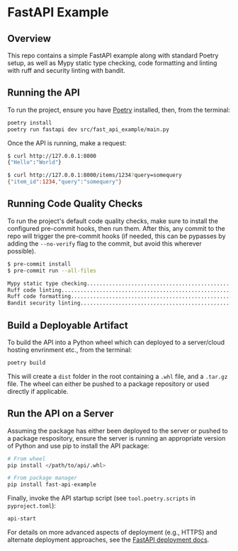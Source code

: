 # FastAPI Example

## Overview

This repo contains a simple FastAPI example along with standard Poetry setup, as well as Mypy static type checking, code formatting and linting with ruff
and security linting with bandit.

## Running the API

To run the project, ensure you have [Poetry](https://python-poetry.org) installed, then, from the terminal:

```bash
poetry install
poetry run fastapi dev src/fast_api_example/main.py
```

Once the API is running, make a request:

```bash
$ curl http://127.0.0.1:8000
{"Hello":"World"}

$ curl http://127.0.0.1:8000/items/1234?query=somequery
{"item_id":1234,"query":"somequery"}
```

## Running Code Quality Checks

To run the project's default code quality checks, make sure to install the configured pre-commit hooks, then run them.
After this, any commit to the repo will trigger the pre-commit hooks (if needed, this can be pypasses by adding the
`--no-verify` flag to the commit, but avoid this wherever possible).

```bash
$ pre-commit install
$ pre-commit run --all-files

Mypy static type checking................................................Passed
Ruff code linting........................................................Passed
Ruff code formatting.....................................................Passed
Bandit security linting..................................................Passed
```

## Build a Deployable Artifact

To build the API into a Python wheel which can deployed to a server/cloud hosting envrinment etc., from the terminal:

```bash
poetry build
```

This will create a `dist` folder in the root containing a `.whl` file, and a `.tar.gz` file. The wheel can either be
pushed to a package repository or used directly if applicable.

## Run the API on a Server

Assuming the package has either been deployed to the server or pushed to a package respository, ensure the server is
running an appropriate version of Python and use pip to install the API package:

```bash
# From wheel
pip install </path/to/api/.whl>

# From package manager
pip install fast-api-example
```

Finally, invoke the API startup script (see `tool.poetry.scripts` in `pyproject.toml`):

```bash
api-start
```

For details on more advanced aspects of deployment (e.g., HTTPS) and alternate deployment
approaches, see the [FastAPI deployment docs](https://fastapi.tiangolo.com/deployment/).
